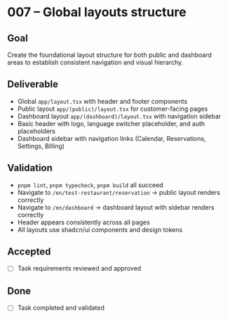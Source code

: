 # 007 – Global layouts structure

## Goal

Create the foundational layout structure for both public and dashboard areas to establish consistent navigation and visual hierarchy.

## Deliverable

- Global `app/layout.tsx` with header and footer components
- Public layout `app/(public)/layout.tsx` for customer-facing pages
- Dashboard layout `app/(dashboard)/layout.tsx` with navigation sidebar
- Basic header with logo, language switcher placeholder, and auth placeholders
- Dashboard sidebar with navigation links (Calendar, Reservations, Settings, Billing)

## Validation

- `pnpm lint`, `pnpm typecheck`, `pnpm build` all succeed
- Navigate to `/en/test-restaurant/reservation` → public layout renders correctly
- Navigate to `/en/dashboard` → dashboard layout with sidebar renders correctly
- Header appears consistently across all pages
- All layouts use shadcn/ui components and design tokens

## Accepted

- [ ] Task requirements reviewed and approved

## Done

- [ ] Task completed and validated
